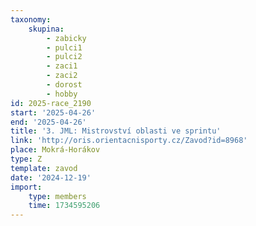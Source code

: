 ```yaml
---
taxonomy:
    skupina:
        - zabicky
        - pulci1
        - pulci2
        - zaci1
        - zaci2
        - dorost
        - hobby
id: 2025-race_2190
start: '2025-04-26'
end: '2025-04-26'
title: '3. JML: Mistrovství oblasti ve sprintu'
link: 'http://oris.orientacnisporty.cz/Zavod?id=8968'
place: Mokrá-Horákov
type: Z
template: zavod
date: '2024-12-19'
import:
    type: members
    time: 1734595206
---
```


